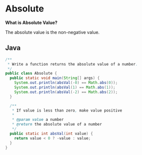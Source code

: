 # Absolute

**What is Absolute Value?**

The absolute value is the non-negative value.

## Java

```java
/**
 * Write a function returns the absolute value of a number.
 */
public class Absolute {
  public static void main(String[] args) {
    System.out.println(absVal(-0) == Math.abs(0));
    System.out.println(absVal(1) == Math.abs(1));
    System.out.println(absVal(-2) == Math.abs(2));
  }

  /**
   * If value is less than zero, make value positive
   *
   * @param value a number
   * @return the absolute value of a number
   */
  public static int absVal(int value) {
    return value < 0 ? -value : value;
  }
}
```
